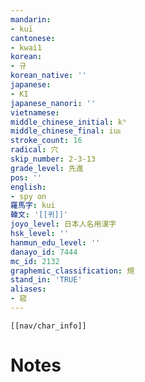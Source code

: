 ```yaml
---
mandarin:
- kuī
cantonese:
- kwai1
korean:
- 규
korean_native: ''
japanese:
- KI
japanese_nanori: ''
vietnamese:
middle_chinese_initial: kʰ
middle_chinese_final: iuᴇ
stroke_count: 16
radical: 穴
skip_number: 2-3-13
grade_level: 先進
pos: ''
english:
- spy on
羅馬字: kui
韓文: '[[퀴]]'
joyo_level: 日本人名用漢字
hsk_level: ''
hanmun_edu_level: ''
danayo_id: 7444
mc_id: 2132
graphemic_classification: 規
stand_in: 'TRUE'
aliases:
- 窥
---
```

```meta-bind-embed
[[nav/char_info]]
```

# Notes
